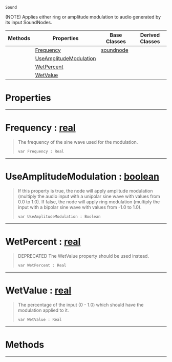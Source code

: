  `Sound`

(NOTE) Applies either ring or amplitude modulation to audio generated by its input SoundNodes.

|Methods|Properties|Base Classes|Derived Classes|
|---|---|---|---|
| |[ Frequency](https://github.com/PlasmaEngine/PlasmaDocs/tree/master/docs/C%2B%2B/code_reference/class_reference/modulationnode.markdown#frequency-plasma-engine-do)|[soundnode](https://github.com/PlasmaEngine/PlasmaDocs/tree/master/docs/C%2B%2B/code_reference/class_reference/soundnode.markdown)| |
| |[ UseAmplitudeModulation](https://github.com/PlasmaEngine/PlasmaDocs/tree/master/docs/C%2B%2B/code_reference/class_reference/modulationnode.markdown#useamplitudemodulation-z)| | |
| |[ WetPercent](https://github.com/PlasmaEngine/PlasmaDocs/tree/master/docs/C%2B%2B/code_reference/class_reference/modulationnode.markdown#wetpercent-plasma-engine-d)| | |
| |[ WetValue](https://github.com/PlasmaEngine/PlasmaDocs/tree/master/docs/C%2B%2B/code_reference/class_reference/modulationnode.markdown#wetvalue-plasma-engine-doc)| | |


 #  Properties


---  
 #  Frequency : [real](https://github.com/PlasmaEngine/PlasmaDocs/tree/master/docs/C%2B%2B/code_reference/lightning_base_types/real.markdown)

> The frequency of the sine wave used for the modulation.
> ``` lang=cpp, name=Lightning
> var Frequency : Real


---  
 #  UseAmplitudeModulation : [boolean](https://github.com/PlasmaEngine/PlasmaDocs/tree/master/docs/C%2B%2B/code_reference/lightning_base_types/boolean.markdown)

> If this property is true, the node will apply amplitude modulation (multiply the audio input with a unipolar sine wave with values from 0.0 to 1.0). If false, the node will apply ring modulation (multiply the input with a bipolar sine wave with values from -1.0 to 1.0).
> ``` lang=cpp, name=Lightning
> var UseAmplitudeModulation : Boolean


---  
 #  WetPercent : [real](https://github.com/PlasmaEngine/PlasmaDocs/tree/master/docs/C%2B%2B/code_reference/lightning_base_types/real.markdown)

> DEPRECATED The WetValue property should be used instead.
> ``` lang=cpp, name=Lightning
> var WetPercent : Real


---  
 #  WetValue : [real](https://github.com/PlasmaEngine/PlasmaDocs/tree/master/docs/C%2B%2B/code_reference/lightning_base_types/real.markdown)

> The percentage of the input (0 - 1.0) which should have the modulation applied to it.
> ``` lang=cpp, name=Lightning
> var WetValue : Real


---  
 #  Methods


---  
 

 